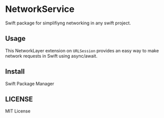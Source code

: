 # NetworkService
Swift package for simplifiyng networking in any swift project. 

## Usage
This NetworkLayer extension on <code>URLSession</code> provides an easy way to make network requests in Swift using async/await.

## Install
Swift Package Manager

## LICENSE
MIT License
